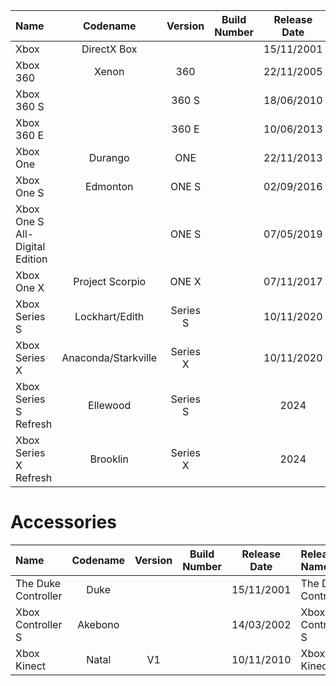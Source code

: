 | Name                                                   | Codename          | Version | Build Number      | Release Date | Release Name                                             |
| :----------------------------------------------------- | :---------------: | :-----: | :---------------: | :----------: | :------------------------------------------------------- |
| Xbox                                                   | DirectX Box       |         |                   |  15/11/2001  | Xbox                                                     |
| Xbox 360                                               | Xenon             | 360     |                   |  22/11/2005  | Xbox 360                                                 |
| Xbox 360 S                                             |                   | 360 S   |                   |  18/06/2010  | Xbox 360 S                                               |
| Xbox 360 E                                             |                   | 360 E   |                   |  10/06/2013  | Xbox 360 E                                               |
| Xbox One                                               | Durango           | ONE     |                   |  22/11/2013  | Xbox One                                                 |
| Xbox One S                                             | Edmonton          | ONE S   |                   |  02/09/2016  | Xbox One S                                               |
| Xbox One S All-Digital Edition                         |                   | ONE S   |                   |  07/05/2019  | Xbox One S All-Digital Edition                           |
| Xbox One X                                             |Project Scorpio    | ONE X   |                   |  07/11/2017  | Xbox One X                                               |
| Xbox Series S                                          |Lockhart/Edith     | Series S|                   |  10/11/2020  | Xbox Series S                                            |
| Xbox Series X                                          |Anaconda/Starkville| Series X|                   |  10/11/2020  | Xbox Series X                                            |
| Xbox Series S Refresh                                  |Ellewood           | Series S|                   |  2024        | Xbox Series S Refresh                                    |
| Xbox Series X Refresh                                  |Brooklin           | Series X|                   |  2024        | Xbox Series X Refresh                                    |

# **Accessories**

| Name                                                   | Codename          | Version | Build Number      | Release Date | Release Name                                             |
| :----------------------------------------------------- | :---------------: | :-----: | :---------------: | :----------: | :------------------------------------------------------- |
| The Duke Controller                                    |Duke               |         |                   |  15/11/2001  | The Duke Controller                                      |
| Xbox Controller S                                      |Akebono            |         |                   |  14/03/2002  | Xbox Controller S                                        |
| Xbox Kinect                                            |Natal              | V1      |                   |  10/11/2010  | Xbox Kinect                                              |
